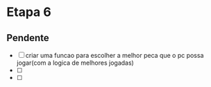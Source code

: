 # Etapa 6

 ## Pendente
  - [ ] criar uma funcao para escolher a melhor peca que o pc possa jogar(com a logica de melhores jogadas) 
  - [ ]
  - [ ]
